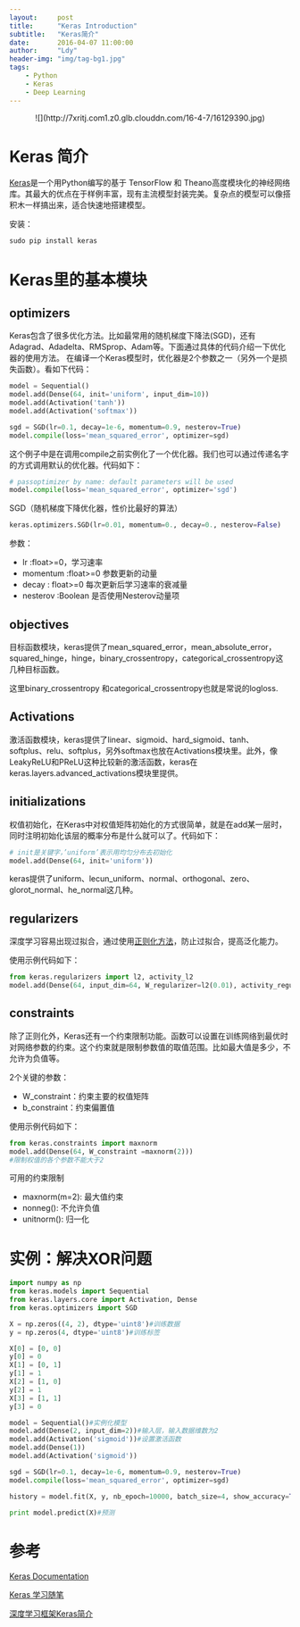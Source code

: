 ```yaml
---
layout:     post
title:      "Keras Introduction"
subtitle:   "Keras简介"
date:       2016-04-07 11:00:00
author:     "Ldy"
header-img: "img/tag-bg1.jpg"
tags:
    - Python
    - Keras
    - Deep Learning
---
```


<center>
![](http://7xritj.com1.z0.glb.clouddn.com/16-4-7/16129390.jpg)
</center>

# Keras 简介

[Keras](http://keras.io/)是一个用Python编写的基于 TensorFlow 和 Theano高度模块化的神经网络库。其最大的优点在于样例丰富，现有主流模型封装完美。复杂点的模型可以像搭积木一样搞出来，适合快速地搭建模型。

<!--more-->
安装：
```python
sudo pip install keras
```

# Keras里的基本模块
## optimizers
Keras包含了很多优化方法。比如最常用的随机梯度下降法(SGD)，还有Adagrad、Adadelta、RMSprop、Adam等。下面通过具体的代码介绍一下优化器的使用方法。
在编译一个Keras模型时，优化器是2个参数之一（另外一个是损失函数）。看如下代码：

```python
model = Sequential()  
model.add(Dense(64, init='uniform', input_dim=10))  
model.add(Activation('tanh'))  
model.add(Activation('softmax'))  

sgd = SGD(lr=0.1, decay=1e-6, momentum=0.9, nesterov=True)  
model.compile(loss='mean_squared_error', optimizer=sgd)  
```

这个例子中是在调用compile之前实例化了一个优化器。我们也可以通过传递名字的方式调用默认的优化器。代码如下：

```python
# passoptimizer by name: default parameters will be used  
model.compile(loss='mean_squared_error', optimizer='sgd')
```

SGD（随机梯度下降优化器，性价比最好的算法）

```python
keras.optimizers.SGD(lr=0.01, momentum=0., decay=0., nesterov=False)  
```

参数：

- lr :float>=0，学习速率
- momentum :float>=0 参数更新的动量
- decay : float>=0 每次更新后学习速率的衰减量
- nesterov :Boolean 是否使用Nesterov动量项

## objectives

目标函数模块，keras提供了mean_squared_error，mean_absolute_error，squared_hinge，hinge，binary_crossentropy，categorical_crossentropy这几种目标函数。

这里binary_crossentropy 和categorical_crossentropy也就是常说的logloss.

## Activations

激活函数模块，keras提供了linear、sigmoid、hard_sigmoid、tanh、softplus、relu、softplus，另外softmax也放在Activations模块里。此外，像LeakyReLU和PReLU这种比较新的激活函数，keras在keras.layers.advanced_activations模块里提供。

## initializations

权值初始化，在Keras中对权值矩阵初始化的方式很简单，就是在add某一层时，同时注明初始化该层的概率分布是什么就可以了。代码如下：

```python
# init是关键字，’uniform’表示用均匀分布去初始化  
model.add(Dense(64, init='uniform'))  
```
keras提供了uniform、lecun_uniform、normal、orthogonal、zero、glorot_normal、he_normal这几种。

## regularizers

深度学习容易出现过拟合，通过使用[正则化方法](http://blog.csdn.net/u012162613/article/details/44261657)，防止过拟合，提高泛化能力。

使用示例代码如下：

```python
from keras.regularizers import l2, activity_l2  
model.add(Dense(64, input_dim=64, W_regularizer=l2(0.01), activity_regularizer=activity_l2(0.01)))
```

## constraints

除了正则化外，Keras还有一个约束限制功能。函数可以设置在训练网络到最优时对网络参数的约束。这个约束就是限制参数值的取值范围。比如最大值是多少，不允许为负值等。

2个关键的参数：

- W_constraint：约束主要的权值矩阵
- b_constraint：约束偏置值

使用示例代码如下：
```python
from keras.constraints import maxnorm
model.add(Dense(64, W_constraint =maxnorm(2)))
#限制权值的各个参数不能大于2
```
可用的约束限制

- maxnorm(m=2): 最大值约束
- nonneg(): 不允许负值
- unitnorm(): 归一化

# 实例：解决XOR问题

```python
import numpy as np
from keras.models import Sequential
from keras.layers.core import Activation, Dense
from keras.optimizers import SGD

X = np.zeros((4, 2), dtype='uint8')#训练数据
y = np.zeros(4, dtype='uint8')#训练标签

X[0] = [0, 0]
y[0] = 0
X[1] = [0, 1]
y[1] = 1
X[2] = [1, 0]
y[2] = 1
X[3] = [1, 1]
y[3] = 0

model = Sequential()#实例化模型
model.add(Dense(2, input_dim=2))#输入层，输入数据维数为2
model.add(Activation('sigmoid'))#设置激活函数
model.add(Dense(1))
model.add(Activation('sigmoid'))

sgd = SGD(lr=0.1, decay=1e-6, momentum=0.9, nesterov=True)
model.compile(loss='mean_squared_error', optimizer=sgd)

history = model.fit(X, y, nb_epoch=10000, batch_size=4, show_accuracy=True, verbose=2)

print model.predict(X)#预测

```

# 参考

[Keras Documentation](http://keras.io/)

[Keras 学习随笔](http://www.lai18.com/user/301164.html)

[深度学习框架Keras简介](http://blog.csdn.net/u012162613/article/details/45397033)
